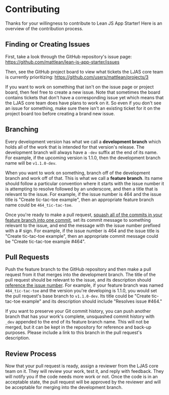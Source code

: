 # Contributing

Thanks for your willingness to contribute to Lean JS App Starter! Here is an overview of the contribution process.

## Finding or Creating Issues

First, take a look through the GitHub repository's issue page:
https://github.com/mattlean/lean-js-app-starter/issues

Then, see the GitHub project board to view what tickets the LJAS core team is currently prioritizing:
https://github.com/users/mattlean/projects/3

If you want to work on something that isn't on the issue page or project board, then feel free to create a new issue. Note that sometimes the board contains tickets that don't have a corresponding issue yet which means that the LJAS core team does have plans to work on it. So even if you don't see an issue for something, make sure there isn't an existing ticket for it on the project board too before creating a brand new issue.

## Branching

Every development version has what we call a **development branch** which holds all of the work that is intended for that version's release. The development branch will always have a `-dev` suffix at the end of its name. For example, if the upcoming version is 1.1.0, then the development branch name will be `v1.1.0-dev`.

When you want to work on something, branch off of the development branch and work off of that. This is what we call a **feature branch**. Its name should follow a particular convention where it starts with the issue number it is attempting to resolve followed by an underscore, and then a title that is relevant to the issue. For example, if the issue number is 464 and the issue title is "Create tic-tac-toe example", then an appropriate feature branch name could be `464_tic-tac-toe`.

Once you're ready to make a pull request, [squash all of the commits in your feature branch into one commit](https://git-tower.com/learn/git/faq/git-squash), set its commit message to something relevant to the issue, and end the message with the issue number prefixed with a # sign. For example, if the issue number is 464 and the issue title is "Create tic-tac-toe example", then an appropriate commit message could be "Create tic-tac-toe example #464".

## Pull Requests

Push the feature branch to the GitHub repository and then make a pull request from it that merges into the development branch. The title of the pull request should be relevant to the issue, and its description should [reference the issue number](https://docs.github.com/en/get-started/writing-on-github/working-with-advanced-formatting/autolinked-references-and-urls). For example, if your feature branch was named `464_tic-tac-toe` and the version you're developing is 1.1.0, you would set the pull request's base branch to `v1.1.0-dev`. Its title could be "Create tic-tac-toe example" and its description should include "Resolves issue #464."

If you want to preserve your Git commit history, you can push another branch that has your work's complete, unsquashed commit history with `_dev` appended to the end of its feature branch name. This will not be merged, but it can be kept in the repository for reference and back-up purposes. Please include a link to this branch in the pull request's description.

## Review Process

Now that your pull request is ready, assign a reviewer from the LJAS core team on it. They will review your work, test it, and reply with feedback. They will notify you if the code needs more work or not. Once the code is in an acceptable state, the pull request will be approved by the reviewer and will be acceptable for merging into the development branch.
